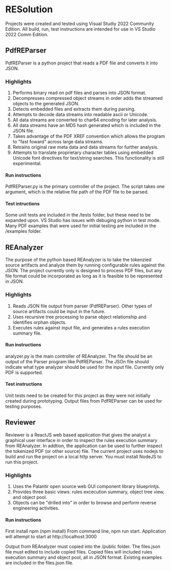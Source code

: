 # RESolution
Projects were created and tested using Visual Studiy 2022 Community Edition. All build, run, test instructions are intended for use in VS Studio 2022 Comm Edition. 

## PdfREParser
PdfREParser is a python project that reads a PDF file and converts it into JSON.

### Highlights
1. Performs binary read on pdf files and parses into JSON format.
2. Decompresses compressed object streams in order adds the streamed objects to the generated JSON.
3. Detects embedded files and extracts them during parsing.
4. Attempts to decode data streams into readable ascii or Unicode.  
5. All data streams are converted to char64 encoding for later analysis.
6. All data streams have an MD5 hash generated which is included in the JSON file.
7. Takes advantage of the PDF XREF convention which allows the program to "fast foward" across large data streams.
8. Retrains original raw meta data and data streams for further analysis.
9. Attempts to translate proprietary character tables using embedded Unicode font directives for text/string searches.  This functionality is still experimental.

#### Run instructions
PdfREParser.py is the primary controller of the project. The script takes one argument, which is the relative file path of the PDF file to be parsed.

#### Test intructions
Some unit tests are included in the /tests folder, but these need to be expanded upon.  VS Studio has issues with debuging python in test mode.  Many PDF examples that
were used for initial testing are included in the /examples folder.

## REAnalyzer
The purpose of the python based REAnalyzer is to take the tokenzied source artifacts and analyze them by running configurable rules against the JSON.  The project currently only 
is designed to process PDF files, but any file format could be incorporated as long as it is feasible to be represented in JSON.

### Highlights
1. Reads JSON file output from parser (PdfREParser). Other types of source artifacts could be input in the future. 
2. Uses recursive tree processing to parse object relationship and identifies orphan objects.
3. Executes rules against input file, and generates a rules execution summary file.

#### Run instructions
analyzer.py is the main controller of REAnalyzer. The file should be an output of the Parser program like PdfREParser.  The JSOn file should indicate what type analyzer
should be used for the input file. Currently only PDF is supported.

#### Test instructions
Unit tests need to be created for this project as they were not initially created during prototyping.  Output files from PdfREParser can be used for testing purposes.

## Reviewer
Reviewer is a ReactJS web based application that gives the analyst a graphical user interface in order to inspect the rules execution summary from REAnalyzer.  In 
addtion, the application can be used to further inspect the tokenized PDF (or other source) file. The current project uses nodejs to build and run the project on a local
http server.  You must install NodeJS to run this project.

### Highlights
1. Uses the Palantir open source web GUI component library blueprintjs.
2. Provides three basic views:  rules excecution summary, object tree view, and object pool.
3. Objects can be "drilled into" in order to browse and perform reverse engineering activities. 

#### Run instructions
First install npm (npm install)
From command line, npm run start.  Application will attempt to start at http://localhost:3000

Output from REAnalyzer must copied into the /public folder.  The files.json file must edited to include copied files.  Copied files will included rules execution summary
and object pool, all in JSON format. Existing examples are included in the files.json file.


